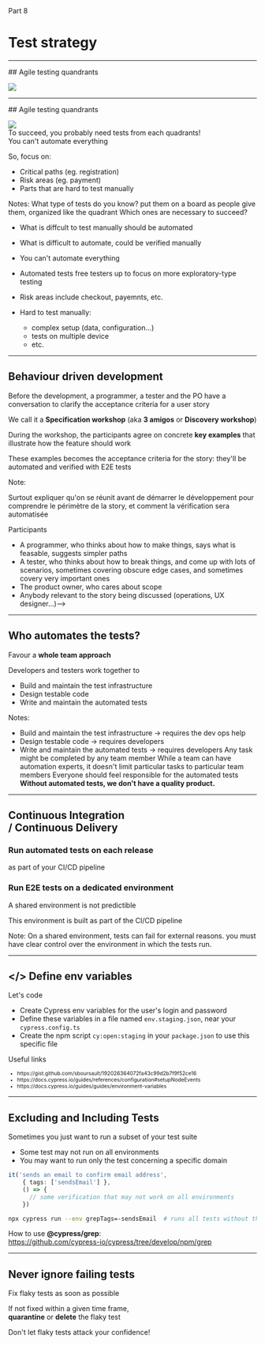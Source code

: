 
<!-- .slide: class="slide--part-title slide--vcenter" -->

<div class="flex-row">

  <div class="part-title">
    <span class="text-level-3">Part 8</span>
    <h1>Test strategy</h1>
  </div>
  
  <div class="part-toc box fragment"></div>

</div>

---

<!-- .slide: data-auto-animate -->
## Agile testing quandrants

<img class="mt-0 fragment" src="img/agile-testing-quandrands.jpg" style="max-width:60%" >

---
<!-- .slide: data-auto-animate -->

## Agile testing quandrants
<!-- .element: data-toc-exclude -->

<div class="flex-row text-level-3">

  <img class="screen" src="img/agile-testing-quandrands.jpg" style="max-width:50%" >

  <div>
    <div class="">To succeed, you probably need tests from each quadrants!</div>
    <div class="mt-150 fragment">You can't automate everything</div>
    <p class="fragment">So, focus on:</p>
    <ul>
      <li class="fragment">Critical paths (eg. registration)</li>
      <li class="fragment">Risk areas (eg. payment)</li>
      <li class="fragment">Parts that are hard to test manually</li>
    </ul>
  </div>
</div>


Notes:
What type of tests do you know?
  put them on a board as people give them, organized like the quadrant
Which ones are necessary to succeed?
- What is diffcult to test manually should be automated
- What is difficult to automate, could be verified manually
- You can't automate everything
- Automated tests free testers up to focus on more exploratory-type testing

- Risk areas include checkout, payemnts, etc.
- Hard to test manually:
  - complex setup (data, configuration...)
  - tests on multiple device
  - etc.


---

## Behaviour driven development

Before the development, a programmer, a tester and the PO have a conversation to clarify the acceptance criteria for a user story
<!-- .element: class="fragment" -->

We call it a **Specification workshop** (aka **3 amigos** or **Discovery workshop**)
<!-- .element: class="fragment" -->

During the workshop, the participants agree on concrete **key examples** that illustrate how the feature should work
<!-- .element: class="fragment" -->

These examples becomes the acceptance criteria for the story: they'll be automated and verified with E2E tests
<!-- .element: class="fragment" -->


Note:

Surtout expliquer qu'on se réunit avant de démarrer le développement pour comprendre le périmètre de la story,
et comment la vérification sera automatisée

Participants
- A programmer, who thinks about how to make things, says what is feasable, suggests simpler paths
- A tester, who thinks about how to break things, and come up with lots of scenarios, sometimes covering obscure edge cases, and sometimes covery very important ones 
- The product owner, who cares about scope
- Anybody relevant to the story being discussed (operations, UX designer...)-->

---

## Who automates the tests?

<p class="mt-250 fragment">Favour a <strong>whole team approach</strong></p>

<p class="mt-150 text-level-2 fragment">Developers and testers work together to</p>
<ul class="text-level-2">
  <li class="fragment">Build and maintain the test infrastructure</li>
  <li class="fragment">Design testable code</li> <!-- Developers write more testable code -->
  <li class="fragment">Write and maintain the automated tests</li>
</ul>

Notes:
- Build and maintain the test infrastructure -> requires the dev ops help
- Design testable code -> requires developers
- Write and maintain the automated tests -> requires developers
Any task might be completed by any team member
While a team can have automation experts, it doesn't limit particular tasks to particular team members
Everyone should feel responsible for the automated tests
**Without automated tests, we don't have a quality product.**


---

## Continuous Integration <br> / Continuous Delivery

<h3 class="fragment">Run automated tests on each release</h3>

<p class="text-level-2 fragment">as part of your CI/CD pipeline

<h3 class="fragment">Run E2E tests on a dedicated environment</h3>
<p class="text-level-2 fragment">A shared environment is not predictible
<p class="text-level-2 fragment">This environment is built as part of the CI/CD pipeline

Note:
On a shared environment, tests can fail for external reasons.
you must have clear control over the environment in which the tests run.

---

## &lt;/> Define env variables
<!-- .element: class="text-size-heading-3" -->

<div class="exercice text-level-3">

  <p>Let's code
  <ul>
    <li>Create Cypress env variables for the user's login and password 
    <li>Define these variables in a file named <code>env.staging.json</code>, near your <code>cypress.config.ts</code>
    <li>Create the npm script <code>cy:open:staging</code> in your <code>package.json</code> to use this specific file
  </ul>
  <p>Useful links
  <ul style="font-size:75%">
    <li class="url-link">https://gist.github.com/sboursault/192026364072fa43c99d2b7f9f52ce16
    <li class="url-link">https://docs.cypress.io/guides/references/configuration#setupNodeEvents
    <li class="url-link">https://docs.cypress.io/guides/guides/environment-variables
  </ul>

</div>


---
 
## Excluding and Including Tests

<div class="text-level-3">
<p>Sometimes you just want to run a subset of your test suite
<ul>
  <li>Some test may not run on all environments
  <li>You may want to run only the test concerning a specific domain
</ul>
</div>

<div class="fragment">

```typescript
it('sends an email to confirm email address',
    { tags: ['sendsEmail'] },
    () => {
      // some verification that may not work on all environments
    })
```

<!-- .element: class="mt-50" -->


```sh
npx cypress run --env grepTags=-sendsEmail  # runs all tests without the tag 'sendsEmail'
```

</div>

<p class="fragment text-level-4">How to use <strong>@cypress/grep</strong>:<br><a href="https://github.com/cypress-io/cypress/tree/develop/npm/grep">https://github.com/cypress-io/cypress/tree/develop/npm/grep</a>


---

## Never ignore failing tests

<p class="mt-300 fragment">Fix flaky tests as soon as possible

<p class="fragment">If not fixed within a given time frame,<br> <strong>quarantine</strong> or <strong>delete</strong> the flaky test

<p class="fragment">Don't let flaky tests attack your confidence!
